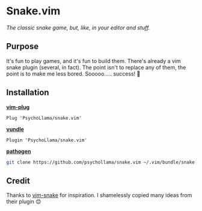 # Snake.vim
*The classic snake game, but, like, in your editor and stuff.*

## Purpose
It's fun to play games, and it's fun to build them. There's already a vim snake plugin (several, in fact). The point isn't to replace any of them, the point is to make me less bored. Sooooo..... success! :raised_hands:

## Installation
**[vim-plug](https://github.com/junegunn/vim-plug)**
```viml
Plug 'PsychoLlama/snake.vim'
```

**[vundle](https://github.com/VundleVim/Vundle.vim)**
```viml
Plugin 'PsychoLlama/snake.vim'
```

**[pathogen](https://github.com/tpope/vim-pathogen)**
```sh
git clone https://github.com/psychollama/snake.vim ~/.vim/bundle/snake.vim
```

## Credit
Thanks to [vim-snake](https://github.com/zyedidia/vim-snake) for inspiration. I shamelessly copied many ideas from their plugin :blush:
